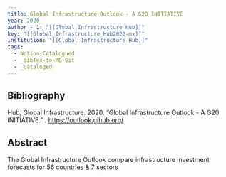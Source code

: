 ```yaml
---
title: Global Infrastructure Outlook - A G20 INITIATIVE
year: 2020
author - 1: "[[Global Infrastructure Hub]]"
key: "[[Global_Infrastructure_Hub2020-mx]]"
institution: "[[Global Infrastructure Hub]]"
tags:
  - Notion-Catalogued
  - _BibTex-to-MD-Git
  - _Cataloged
---
```


## Bibliography
Hub, Global Infrastructure. 2020. “Global Infrastructure Outlook - A G20 INITIATIVE.” . https://outlook.gihub.org/

## Abstract
The Global Infrastructure Outlook compare infrastructure investment forecasts for 56 countries \& 7 sectors